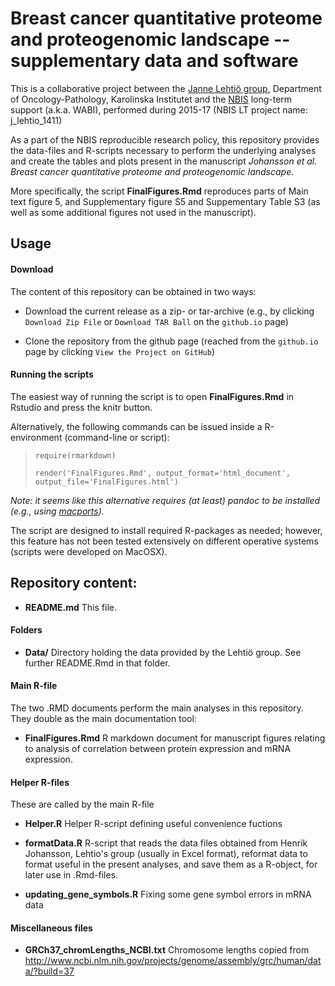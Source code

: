 # Breast cancer quantitative proteome and proteogenomic landscape -- supplementary data and software

This is a collaborative project between the [Janne Lehtiö
group](http://ki.se/en/onkpat/janne-lehtios-group), Department of
Oncology-Pathology, Karolinska Institutet and the
[NBIS](http://nbis.se) long-term support (a.k.a. WABI), performed
during 2015-17 (NBIS LT project name: j_lehtio_1411)

As a part of the NBIS reproducible research policy, this repository
provides the data-files and R-scripts necessary to perform the
underlying analyses and create the tables and plots present in the
manuscript *Johansson et al. Breast cancer quantitative proteome and
proteogenomic landscape*.

More specifically, the script __FinalFigures.Rmd__ reproduces parts of
Main text figure 5, and Supplementary figure S5 and Suppementary Table
S3 (as well as some additional figures not used in the manuscript).


## Usage

#### Download

The content of this repository can be obtained in two ways:

* Download the current release as a zip- or tar-archive (e.g., by clicking `Download
  Zip File` or `Download TAR Ball` on the `github.io` page)

* Clone the repository from the github page (reached from the `github.io` page  by clicking `View
  the Project on GitHub`)

#### Running the scripts

The easiest way of running the script is to open __FinalFigures.Rmd__ in Rstudio and
press the knitr button.

Alternatively, the following commands can be issued inside a
R-environment (command-line or script):


>`require(rmarkdown)`
>
>`render('FinalFigures.Rmd', output_format='html_document', output_file='FinalFigures.html')`

*Note: it seems like this alternative requires (at least) pandoc to
 be installed (e.g., using [macports](https://www.macports.org)).*

The script are designed to install required R-packages as needed;
however, this feature has not been tested extensively on different
operative systems (scripts were developed on MacOSX).


## Repository content:

* __README.md__
This file.

#### Folders

* __Data/__ Directory holding the data provided by the Lehtiö group.
See further README.Rmd in that folder.

#### Main R-file
The two .RMD documents perform the main analyses in this repository.
They double as the main documentation tool:

* __FinalFigures.Rmd__
R markdown document for manuscript figures relating to analysis of
correlation between protein expression and mRNA expression.

#### Helper R-files
These are called by the main R-file

* __Helper.R__
Helper R-script defining useful convenience fuctions
* __formatData.R__
R-script that reads the data files obtained from Henrik Johansson,
Lehtio's group (usually in Excel format), reformat data to format 
useful in the present analyses, and save them as a R-object, for 
later use in .Rmd-files.

* __updating_gene_symbols.R__
Fixing some gene symbol errors in mRNA data

#### Miscellaneous files

* __GRCh37_chromLengths_NCBI.txt__
Chromosome lengths copied from http://www.ncbi.nlm.nih.gov/projects/genome/assembly/grc/human/data/?build=37
